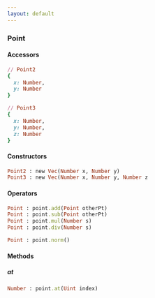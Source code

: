 ```yaml
---
layout: default
---
```


###  Point

####  Accessors
``` ruby
// Point2
{
  x: Number,
  y: Number
}

// Point3
{
  x: Number,
  y: Number,
  z: Number
}
```

<a name="constructors"></a>

####  Constructors
``` ruby
Point2 : new Vec(Number x, Number y)
Point3 : new Vec(Number x, Number y, Number z
```

<a name="operators"></a>

####  Operators
``` ruby
Point : point.add(Point otherPt)
Point : point.sub(Point otherPt)
Point : point.mul(Number s)
Point : point.div(Number s)

Point : point.norm()
```

####  Methods

<a name="at"></a>

#####  at
``` ruby
Number : point.at(Uint index)
```